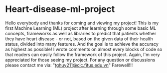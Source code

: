 # Heart-disease-ml-project
Hello everybody and thanks for coming and viewing my project!
This is my first Machine Learning (ML) project after learning through some basic ML concepts, frameworks as well as libraries to predict that patients whether they have heart disease - or not, based on the given data of their health status, divided into many features. And the goal is to achieve the accuracy as highest as possible!
I wrote comments on almost every blocks of code so that readers can easily follow the framework of this project.
Again, I'm very appreciated for those seeing my project. For any question or discussions please contact me via: "tghuy211@clc.fitus.edu.vn" 
Farewell!!!
